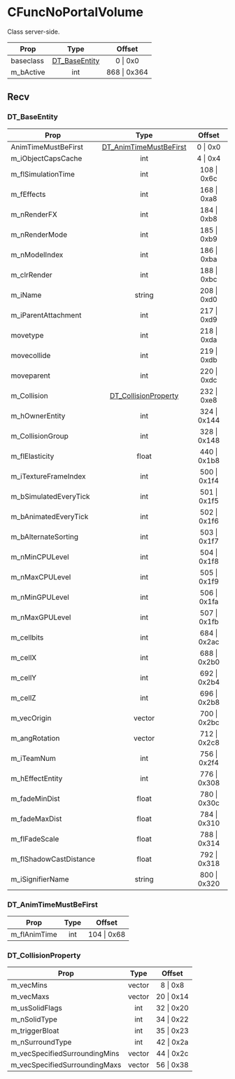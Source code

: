# CFuncNoPortalVolume

Class server-side.

|Prop|Type|Offset|
|---|:-:|:-:|
|baseclass|[DT_BaseEntity](#dt_baseentity)|0 \| 0x0|
|m_bActive|int|868 \| 0x364|

## Recv

### DT_BaseEntity

|Prop|Type|Offset|
|---|:-:|:-:|
|AnimTimeMustBeFirst|[DT_AnimTimeMustBeFirst](#dt_animtimemustbefirst)|0 \| 0x0|
|m_iObjectCapsCache|int|4 \| 0x4|
|m_flSimulationTime|int|108 \| 0x6c|
|m_fEffects|int|168 \| 0xa8|
|m_nRenderFX|int|184 \| 0xb8|
|m_nRenderMode|int|185 \| 0xb9|
|m_nModelIndex|int|186 \| 0xba|
|m_clrRender|int|188 \| 0xbc|
|m_iName|string|208 \| 0xd0|
|m_iParentAttachment|int|217 \| 0xd9|
|movetype|int|218 \| 0xda|
|movecollide|int|219 \| 0xdb|
|moveparent|int|220 \| 0xdc|
|m_Collision|[DT_CollisionProperty](#dt_collisionproperty)|232 \| 0xe8|
|m_hOwnerEntity|int|324 \| 0x144|
|m_CollisionGroup|int|328 \| 0x148|
|m_flElasticity|float|440 \| 0x1b8|
|m_iTextureFrameIndex|int|500 \| 0x1f4|
|m_bSimulatedEveryTick|int|501 \| 0x1f5|
|m_bAnimatedEveryTick|int|502 \| 0x1f6|
|m_bAlternateSorting|int|503 \| 0x1f7|
|m_nMinCPULevel|int|504 \| 0x1f8|
|m_nMaxCPULevel|int|505 \| 0x1f9|
|m_nMinGPULevel|int|506 \| 0x1fa|
|m_nMaxGPULevel|int|507 \| 0x1fb|
|m_cellbits|int|684 \| 0x2ac|
|m_cellX|int|688 \| 0x2b0|
|m_cellY|int|692 \| 0x2b4|
|m_cellZ|int|696 \| 0x2b8|
|m_vecOrigin|vector|700 \| 0x2bc|
|m_angRotation|vector|712 \| 0x2c8|
|m_iTeamNum|int|756 \| 0x2f4|
|m_hEffectEntity|int|776 \| 0x308|
|m_fadeMinDist|float|780 \| 0x30c|
|m_fadeMaxDist|float|784 \| 0x310|
|m_flFadeScale|float|788 \| 0x314|
|m_flShadowCastDistance|float|792 \| 0x318|
|m_iSignifierName|string|800 \| 0x320|

### DT_AnimTimeMustBeFirst

|Prop|Type|Offset|
|---|:-:|:-:|
|m_flAnimTime|int|104 \| 0x68|

### DT_CollisionProperty

|Prop|Type|Offset|
|---|:-:|:-:|
|m_vecMins|vector|8 \| 0x8|
|m_vecMaxs|vector|20 \| 0x14|
|m_usSolidFlags|int|32 \| 0x20|
|m_nSolidType|int|34 \| 0x22|
|m_triggerBloat|int|35 \| 0x23|
|m_nSurroundType|int|42 \| 0x2a|
|m_vecSpecifiedSurroundingMins|vector|44 \| 0x2c|
|m_vecSpecifiedSurroundingMaxs|vector|56 \| 0x38|
